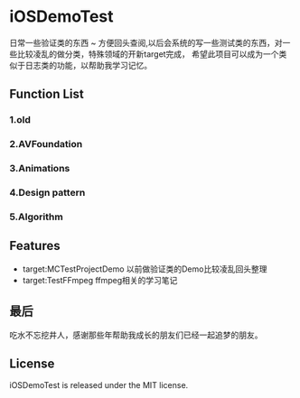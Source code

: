 # iOSDemoTest
日常一些验证类的东西 ~ 方便回头查阅,以后会系统的写一些测试类的东西，对一些比较凌乱的做分类，特殊领域的开新target完成，
希望此项目可以成为一个类似于日志类的功能，以帮助我学习记忆。

## Function List
### 1.old
### 2.AVFoundation
### 3.Animations
### 4.Design pattern
### 5.Algorithm


## Features
- target:MCTestProjectDemo 以前做验证类的Demo比较凌乱回头整理
- target:TestFFmpeg ffmpeg相关的学习笔记

## 最后
吃水不忘挖井人，感谢那些年帮助我成长的朋友们已经一起追梦的朋友。


## License
iOSDemoTest is released under the MIT license.
